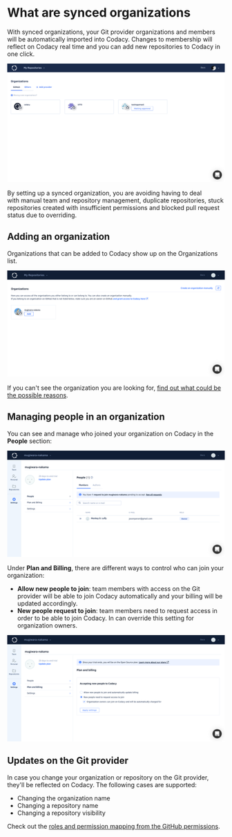 # What are synced organizations

With synced organizations, your Git provider organizations and members will be automatically imported into Codacy. Changes to membership will reflect on Codacy real time and you can add new repositories to Codacy in one click.

![Organizations list](images/organizations.png)

By setting up a synced organization, you are avoiding having to deal with manual team and repository management, duplicate repositories, stuck repositories created with insufficient permissions and blocked pull request status due to overriding.

## Adding an organization

Organizations that can be added to Codacy show up on the Organizations list.

![Adding an organization](images/organization-add.png)

If you can't see the organization you are looking for, [find out what could be the possible reasons](/hc/en-us/articles/360010264500).

## Managing people in an organization

You can see and manage who joined your organization on Codacy in the **People** section:

![Managing people in an organization](images/organization-people.png)

Under **Plan and Billing**, there are different ways to control who can join your organization:

-   **Allow new people to join**: team members with access on the Git provider will be able to join Codacy automatically and your billing will be updated accordingly.
-   **New people request to join**: team members need to request access in order to be able to join Codacy. In can override this setting for organization owners.

![Accepting new people to the organization](images/organization-plan-billing.png)

## Updates on the Git provider

In case you change your organization or repository on the Git provider, they'll be reflected on Codacy. The following cases are supported: 

-   Changing the organization name
-   Changing a repository name
-   Changing a repository visibility 

Check out the [roles and permission mapping from the GitHub permissions](/hc/en-us/articles/360010373559).
